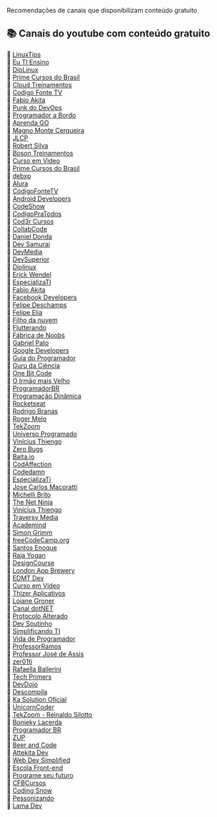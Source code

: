 
Recomendações de canais que disponibilizam conteúdo gratuito

## 📚 Canais do youtube com conteúdo gratuito

🔖 [LinuxTips](https://www.youtube.com/c/LinuxTips) <br>
🔖 [Eu TI Ensino](https://www.youtube.com/channel/UCtsOBVg5qi8iMzLSEAVOtdQ) <br>
🔖 [DioLinux](https://www.youtube.com/c/DiolinuxBr) <br>
🔖 [Prime Cursos do Brasil](https://www.youtube.com/channel/UCsx_cUyk45MDH5AE6jb2qgw) <br>
🔖 [Cloud Treinamentos](https://www.youtube.com/c/CloudTreinamentos/playlists) <br>
🔖 [Codigo Fonte TV](https://www.youtube.com/channel/UCFuIUoyHB12qpYa8Jpxoxow) <br>
🔖 [Fabio Akita](https://www.youtube.com/channel/UCib793mnUOhWymCh2VJKplQ) <br>
🔖 [Punk do DevOps](https://www.youtube.com/channel/UCyNp3i0UZeTL11CUBs9mZyA) <br>
🔖 [Programador a Bordo](https://www.youtube.com/channel/UC5fWvbBnaFAi2hJlHRmg5kw) <br>
🔖 [Aprenda GO](https://www.youtube.com/channel/UCxD5EE0H7qOhRr0tIVsOZPQ) <br>
🔖 [Magno Monte Cerqueira](https://www.youtube.com/channel/UCkMBaqfemR4Zt3s-QO9W-3A)  <br>
🔖 [JLCP](https://www.youtube.com/channel/UCCau0siHygitG1IvgGimjvQ) <br>
🔖 [Robert Silva](https://www.youtube.com/c/RobertSilva) <br>
🔖 [Boson Treinamentos](https://www.youtube.com/channel/UCzOGJclZQvPVgYZIwERsf5g) <br>
🔖 [Curso em Video](https://www.youtube.com/c/CursoemV%C3%ADdeo) <br> 
🔖 [Prime Cursos do Brasil](https://www.youtube.com/channel/UCsx_cUyk45MDH5AE6jb2qgw) <br>
🔖 [debxp](https://www.youtube.com/c/debxplinux) <br>
🔖 [Alura](https://www.youtube.com/user/aluracursosonline) <br>
🔖 [CódigoFonteTV](https://www.youtube.com/user/codigofontetv)  <br>
🔖 [Android Developers](https://www.youtube.com/user/androiddevelopers)  <br>
🔖 [CodeShow](https://www.youtube.com/CodeShowBR)  <br>
🔖 [CodigoPraTodos](https://www.youtube.com/channel/UClFE1N_sMek7cyvwsAK_XJQ)  <br>
🔖 [Cod3r Cursos](https://www.youtube.com/channel/UCcMcmtNSSQECjKsJA1XH5MQ) <br>
🔖 [CollabCode](https://www.youtube.com/channel/UCVheRLgrk7bOAByaQ0IVolg)  <br>
🔖 [Daniel Donda](https://www.youtube.com/c/DanielDonda) <br>
🔖 [Dev Samurai](https://www.youtube.com/channel/UC-lHCBqKEtnXA0SBtdOP0bw) <br>
🔖 [DevMedia](https://www.youtube.com/channel/UClBrpNsTEFLbZDDMW1xiOaQ) <br>
🔖 [DevSuperior](https://youtube.com/devsuperior) <br>
🔖 [Diolinux](https://www.youtube.com/user/diolinux) <br>
🔖 [Erick Wendel](https://www.youtube.com/c/ErickWendelTreinamentos) <br>
🔖 [EspecializaTI](https://www.youtube.com/user/especializati) <br>
🔖 [Fabio Akita](https://www.youtube.com/user/AkitaOnRails)  <br>
🔖 [Facebook Developers](https://www.youtube.com/user/FacebookDevelopers)  <br>
🔖 [Felipe Deschamps](https://www.youtube.com/channel/UCU5JicSrEM5A63jkJ2QvGYw)  <br>
🔖 [Felipe Elia](https://www.youtube.com/channel/UCD_26rOE3ClALcZreTkyIoQ) <br>
🔖 [Filho da nuvem](https://www.youtube.com/Filhodanuvem) <br>
🔖 [Flutterando](https://www.youtube.com/channel/UCplT2lzN6MHlVHHLt6so39A) <br>
🔖 [Fábrica de Noobs](https://www.youtube.com/channel/UCGObNjkNjo1OUPLlm8BTb3A)  <br>
🔖 [Gabriel Pato](https://www.youtube.com/channel/UC70YG2WHVxlOJRng4v-CIFQ)  <br>
🔖 [Google Developers](https://www.youtube.com/user/GoogleDevelopers) <br>
🔖 [Guia do Programador](https://www.youtube.com/c/GuiadoProgramador) <br>
🔖 [Guru da Ciência](https://www.youtube.com/user/LimaoAzeddo) <br>
🔖 [One Bit Code](https://www.youtube.com/c/OneBitCode)  <br>
🔖 [O Irmão mais Velho](https://www.youtube.com/channel/UC5cfBZHUQpcMvBJDBaX8-jg/featured) <br>
🔖 [ProgramadorBR](https://www.youtube.com/channel/UCrdgeUeCll2QKmqmihIgKBQ) <br>
🔖 [Programação Dinâmica](https://www.youtube.com/c/ProgramaçãoDinâmica) <br>
🔖 [Rocketseat](https://www.youtube.com/channel/UCSfwM5u0Kce6Cce8_S72olg) <br>
🔖 [Rodrigo Branas](https://www.youtube.com/user/rodrigobranas) <br>
🔖 [Roger Melo](https://www.youtube.com/c/RogerMelo) <br>
🔖 [TekZoom](https://www.youtube.com/channel/UCPIAn-SWhJzBilt1MekO4Vg) <br>
🔖 [Universo Programado](https://www.youtube.com/channel/UCf_kacKyoRRUP0nM3obzFbg) <br>
🔖 [Vinícius Thiengo](https://www.youtube.com/c/ThiengoCalopsita/) <br>
🔖 [Zero Bugs](https://www.youtube.com/c/ZeroBugs) <br>
🔖 [Balta.io](https://youtube.com/c/baltaio) <br>
🔖 [CodAffection](https://youtube.com/c/CodAffection) <br>
🔖 [Codedamn](https://youtube.com/c/codedamn) <br>
🔖 [EspecializaTi](https://youtube.com/c/EspecializatiBr) <br>
🔖 [Jose Carlos Macoratti](https://youtube.com/channel/UCoqYHkQy8q5nEMv1gkcZgSw) <br>
🔖 [Michelli Brito](https://youtube.com/c/MichelliBrito) <br>
🔖 [The Net Ninja](https://youtube.com/c/TheNetNinja) <br>
🔖 [Vinícius Thiengo](https://youtube.com/c/ThiengoCalopsita)<br>
🔖 [Traversy Media](https://youtube.com/c/TraversyMedia) <br>
🔖 [Academind](https://youtube.com/c/Academind) <br>
🔖 [Simon Grimm](https://youtube.com/user/saimon1924) <br>
🔖 [freeCodeCamp.org](https://youtube.com/c/Freecodecamp)  <br>
🔖 [Santos Enoque](https://youtube.com/c/SantosEnoque) <br>
🔖 [Raja Yogan](https://youtube.com/channel/UCjBxAm226XZvgrkO-JyjJgQ) <br>
🔖 [DesignCourse](https://youtube.com/c/DesignCourse)  <br>
🔖 [London App Brewery](https://youtube.com/c/Londonappbrewery) <br>
🔖 [EDMT Dev](https://youtube.com/c/eddydn71)  <br>
🔖 [Curso em Vídeo](https://www.youtube.com/user/cursosemvideo) <br>
🔖 [Thizer Aplicativos](https://youtube.com/c/ThizerAplicativos)  <br>
🔖 [Loiane Groner](https://youtube.com/c/loianegroner)  <br>
🔖 [Canal dotNET](https://youtube.com/c/CanalDotNET) <br>
🔖 [Protocolo Alterado](https://youtube.com/c/ProtocoloAlterado) <br>
🔖 [Dev Soutinho](https://youtube.com/c/DevSoutinho)  <br>
🔖 [Simplificando TI](https://www.youtube.com/channel/UCwn-9qpyukBnuA3eB-3F0Sg) <br>
🔖 [Vida de Programador](https://www.youtube.com/c/ProgramadorREAL)  <br>
🔖 [ProfessorRamos](https://www.youtube.com/c/professorramos/)  <br>
🔖 [Professor José de Assis](https://www.youtube.com/c/RoboticapraticaBr/) <br>
🔖 [zer01ti](https://www.youtube.com/c/zero1ti/) <br>
🔖 [Rafaella Ballerini](https://www.youtube.com/user/RafaellaBallerini/) <br>
🔖 [Tech Primers](https://www.youtube.com/channel/UCB12jjYsYv-eipCvBDcMbXw)  <br>
🔖 [DevDojo](https://www.youtube.com/channel/UCjF0OccBT05WxsJb2zNkL4g) <br>
🔖 [Descompila](https://www.youtube.com/c/Descompila/) <br>
🔖 [Ka Solution Oficial](https://www.youtube.com/c/UnicornCoder/)  <br>
🔖 [UnicornCoder](https://www.youtube.com/c/KaSolutionOficial/)  <br>
🔖 [TekZoom - Reinaldo Silotto](https://www.youtube.com/c/CanalTekZoom/) <br>
🔖 [Bonieky Lacerda](https://www.youtube.com/c/BoniekyLacerdaLeal) <br>
🔖 [Programador BR](https://www.youtube.com/c/Programadorbr)  <br>
🔖 [ZUP](https://www.youtube.com/c/ZUPIT/)  <br>
🔖 [Beer and Code](https://www.youtube.com/c/BeerandCode/) <br>
🔖 [Attekita Dev](https://www.youtube.com/c/AttekitaDev/) <br>
🔖 [Web Dev Simplified](https://www.youtube.com/c/WebDevSimplified/) <br>
🔖 [Escola Front-end](https://www.youtube.com/c/EscolaFrontend/)  <br>
🔖 [Programe seu futuro](https://www.youtube.com/c/ProgrameseufuturoComWagnerGaspar)  <br>
🔖 [CFBCursos](https://www.youtube.com/c/cfbcursos)  <br>
🔖 [Coding Snow](https://www.youtube.com/channel/UCNDmzGYwwT3rdY3xQuW8QOA)  <br>
🔖 [Pessonizando](https://www.youtube.com/c/pessonizando) <br>
🔖 [Lama Dev](https://www.youtube.com/c/LamaDev) <br>
